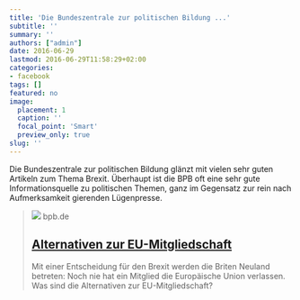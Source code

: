 ```yaml
---
title: 'Die Bundeszentrale zur politischen Bildung ...'
subtitle: ''
summary: ''
authors: ["admin"]
date: 2016-06-29
lastmod: 2016-06-29T11:58:29+02:00
categories:
- facebook
tags: []
featured: no
image:
  placement: 1
  caption: ''
  focal_point: 'Smart'
  preview_only: true
slug: ''
---
```

Die Bundeszentrale zur politischen Bildung glänzt mit vielen sehr guten Artikeln zum Thema Brexit. Überhaupt ist die BPB oft eine sehr gute Informationsquelle zu politischen Themen, ganz im Gegensatz zur rein nach Aufmerksamkeit gierenden Lügenpresse.
> [![](https://www.bpb.de/cache/images/8/228998_teaser_3x2_800.jpg?8DDD3)](http://www.bpb.de/internationales/europa/brexit/228813/alternativen-zur-eu)
> bpb.de
> ## [Alternativen zur EU-Mitgliedschaft](http://www.bpb.de/internationales/europa/brexit/228813/alternativen-zur-eu)
>
>Mit einer Entscheidung für den Brexit werden die Briten Neuland betreten: Noch nie hat ein Mitglied die Europäische Union verlassen. Was sind die Alternativen zur EU-Mitgliedschaft?

